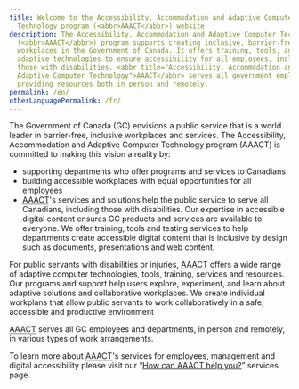 ```yaml
---
title: Welcome to the Accessibility, Accommodation and Adaptive Computer
  Technology program (<abbr>AAACT</abbr>) website
description: The Accessibility, Accommodation and Adaptive Computer Technology
  (<abbr>AAACT</abbr>) program supports creating inclusive, barrier-free
  workplaces in the Government of Canada. It offers training, tools, and
  adaptive technologies to ensure accessibility for all employees, including
  those with disabilities. <abbr title="Accessibility, Accommodation and
  Adaptive Computer Technology">AAACT</abbr> serves all government employees,
  providing resources both in person and remotely.
permalink: /en/
otherLanguagePermalink: /fr/
---
```

The Government of Canada (<abbr>GC</abbr>) envisions a public service that is a world leader in barrier-free, inclusive workplaces and services. The Accessibility, Accommodation and Adaptive Computer Technology program (<abbr>AAACT</abbr>) is committed to making this vision a reality by:

- supporting departments who offer programs and services to Canadians
- building accessible workplaces with equal opportunities for all employees
- <abbr title="Accessibility, Accommodation and Adaptive Computer Technology">AAACT</abbr>'s services and solutions help the public service to serve all Canadians, including those with disabilities. Our expertise in accessible digital content ensures GC products and services are available to everyone. We offer training, tools and testing services to help departments create accessible digital content that is inclusive by design such as documents, presentations and web content.

For public servants with disabilities or injuries, <abbr title="Accessibility, Accommodation and Adaptive Computer Technology">AAACT</abbr> offers a wide range of adaptive computer technologies, tools, training, services and resources. Our programs and support help users explore, experiment, and learn about adaptive solutions and collaborative workplaces. We create individual workplans that allow public servants to work collaboratively in a safe, accessible and productive environment

<abbr title="Accessibility, Accommodation and Adaptive Computer Technology">AAACT</abbr> serves all GC employees and departments, in person and remotely, in various types of work arrangements.

To learn more about <abbr title="Accessibility, Accommodation and Adaptive Computer Technology"><abbr title="Accessibility, Accommodation and Adaptive Computer Technology">AAACT</abbr></abbr>'s services for employees, management and digital accessibility please visit our “[How can AAACT help you?](/how-can-aaact-help-you/)” services page.
